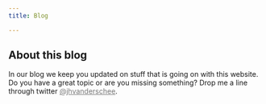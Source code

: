 ```yaml
---
title: Blog

---
```


## About this blog

In our blog we keep you updated on stuff that is going on with this website. Do you have a great topic or are you missing something? Drop me a line through twitter <a href="https://twitter.com/jhvanderschee" target="_blank" style="color: #777777;">@jhvanderschee</a>. 